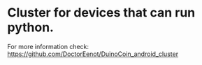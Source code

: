 # Cluster for devices that can run python.
For more information check:
https://github.com/DoctorEenot/DuinoCoin_android_cluster

